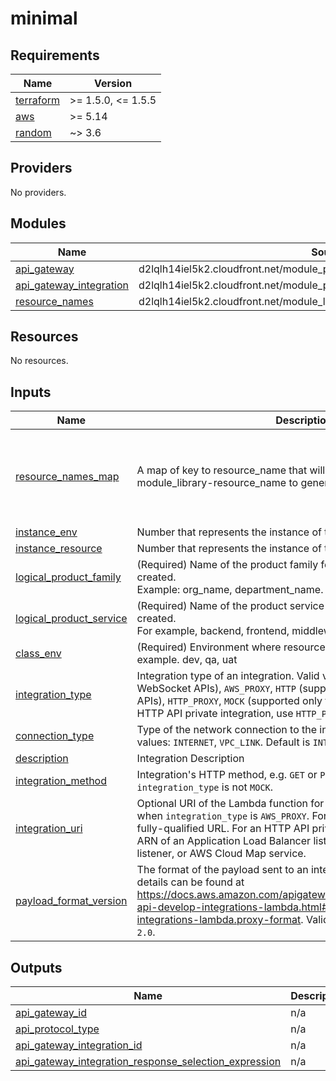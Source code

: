 # minimal

<!-- BEGINNING OF PRE-COMMIT-TERRAFORM DOCS HOOK -->
## Requirements

| Name | Version |
|------|---------|
| <a name="requirement_terraform"></a> [terraform](#requirement\_terraform) | >= 1.5.0, <= 1.5.5 |
| <a name="requirement_aws"></a> [aws](#requirement\_aws) | >= 5.14 |
| <a name="requirement_random"></a> [random](#requirement\_random) | ~> 3.6 |

## Providers

No providers.

## Modules

| Name | Source | Version |
|------|--------|---------|
| <a name="module_api_gateway"></a> [api\_gateway](#module\_api\_gateway) | d2lqlh14iel5k2.cloudfront.net/module_primitive/api_gateway_v2/aws | ~> 1.0 |
| <a name="module_api_gateway_integration"></a> [api\_gateway\_integration](#module\_api\_gateway\_integration) | d2lqlh14iel5k2.cloudfront.net/module_primitive/api_gateway_v2_integration/aws | ~> 1.0 |
| <a name="module_resource_names"></a> [resource\_names](#module\_resource\_names) | d2lqlh14iel5k2.cloudfront.net/module_library/resource_name/launch | ~> 1.0 |

## Resources

No resources.

## Inputs

| Name | Description | Type | Default | Required |
|------|-------------|------|---------|:--------:|
| <a name="input_resource_names_map"></a> [resource\_names\_map](#input\_resource\_names\_map) | A map of key to resource\_name that will be used by tf-launch-module\_library-resource\_name to generate resource names | <pre>map(object({<br>    name       = string<br>    max_length = optional(number, 60)<br>    region     = optional(string, "eastus2")<br>  }))</pre> | <pre>{<br>  "api_gateway": {<br>    "max_length": 80,<br>    "name": "apigw",<br>    "region": "us-east-2"<br>  }<br>}</pre> | no |
| <a name="input_instance_env"></a> [instance\_env](#input\_instance\_env) | Number that represents the instance of the environment. | `number` | `0` | no |
| <a name="input_instance_resource"></a> [instance\_resource](#input\_instance\_resource) | Number that represents the instance of the resource. | `number` | `0` | no |
| <a name="input_logical_product_family"></a> [logical\_product\_family](#input\_logical\_product\_family) | (Required) Name of the product family for which the resource is created.<br>    Example: org\_name, department\_name. | `string` | `"launch"` | no |
| <a name="input_logical_product_service"></a> [logical\_product\_service](#input\_logical\_product\_service) | (Required) Name of the product service for which the resource is created.<br>    For example, backend, frontend, middleware etc. | `string` | `"apigw"` | no |
| <a name="input_class_env"></a> [class\_env](#input\_class\_env) | (Required) Environment where resource is going to be deployed. For example. dev, qa, uat | `string` | `"demo"` | no |
| <a name="input_integration_type"></a> [integration\_type](#input\_integration\_type) | Integration type of an integration. Valid values: `AWS` (supported only for WebSocket APIs), `AWS_PROXY`, `HTTP` (supported only for WebSocket APIs), `HTTP_PROXY`, `MOCK` (supported only for WebSocket APIs). For an HTTP API private integration, use `HTTP_PROXY`. | `string` | n/a | yes |
| <a name="input_connection_type"></a> [connection\_type](#input\_connection\_type) | Type of the network connection to the integration endpoint. Valid values: `INTERNET`, `VPC_LINK`. Default is `INTERNET` | `string` | `"INTERNET"` | no |
| <a name="input_description"></a> [description](#input\_description) | Integration Description | `string` | `null` | no |
| <a name="input_integration_method"></a> [integration\_method](#input\_integration\_method) | Integration's HTTP method, e.g. `GET` or `POST`. Must be supplied if `integration_type` is not `MOCK`. | `string` | `null` | no |
| <a name="input_integration_uri"></a> [integration\_uri](#input\_integration\_uri) | Optional URI of the Lambda function for a Lambda proxy integration, when `integration_type` is `AWS_PROXY`. For an `HTTP` integration, specify a fully-qualified URL. For an HTTP API private integration, specify the ARN of an Application Load Balancer listener, Network Load Balancer listener, or AWS Cloud Map service. | `string` | `null` | no |
| <a name="input_payload_format_version"></a> [payload\_format\_version](#input\_payload\_format\_version) | The format of the payload sent to an integration. Version-specific details can be found at https://docs.aws.amazon.com/apigateway/latest/developerguide/http-api-develop-integrations-lambda.html#http-api-develop-integrations-lambda.proxy-format. Valid values: `1.0`, `2.0`. Default is `2.0`. | `string` | `"2.0"` | no |

## Outputs

| Name | Description |
|------|-------------|
| <a name="output_api_gateway_id"></a> [api\_gateway\_id](#output\_api\_gateway\_id) | n/a |
| <a name="output_api_protocol_type"></a> [api\_protocol\_type](#output\_api\_protocol\_type) | n/a |
| <a name="output_api_gateway_integration_id"></a> [api\_gateway\_integration\_id](#output\_api\_gateway\_integration\_id) | n/a |
| <a name="output_api_gateway_integration_response_selection_expression"></a> [api\_gateway\_integration\_response\_selection\_expression](#output\_api\_gateway\_integration\_response\_selection\_expression) | n/a |
<!-- END OF PRE-COMMIT-TERRAFORM DOCS HOOK -->
